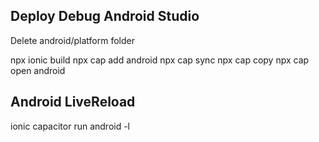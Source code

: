 ## Deploy Debug Android Studio

Delete android/platform folder 

npx ionic build
npx cap add android
npx cap sync
npx cap copy
npx cap open android

## Android LiveReload
ionic capacitor run android -l